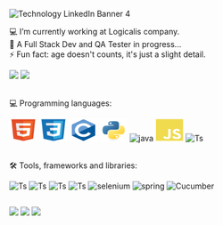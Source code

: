 
![Technology LinkedIn Banner 4](https://github.com/alisson-t-bucchi/alisson-t-bucchi/assets/162882339/cbc68a13-3eb9-4d5a-b3d2-edc994ab6206)

💻 I’m currently working at Logicalis company. <br>
📖 A Full Stack Dev and QA Tester in progress... <br>
⚡ Fun fact: age doesn't counts, it's just a slight detail. <br>

<div>
<img height="130em" src="https://github-readme-stats-sigma-five.vercel.app/api?username=alisson-t-bucchi&show_icons=true&theme=merko&include_all_commits=true&count_private=true"/>
<img height="130em" src="https://github-readme-stats.vercel.app/api/top-langs/?username=alisson-t-bucchi&layout=compact&langs_count=20&theme=merko"/>
</div><br>

💻 Programming languages:
<div style="display: inline_block">
  <img align="centre" alt="HTML" height="40" width="50" src="https://raw.githubusercontent.com/devicons/devicon/master/icons/html5/html5-original.svg">
  <img align="centre" alt="CSS" height="40" width="50" src="https://raw.githubusercontent.com/devicons/devicon/master/icons/css3/css3-original.svg">
  <img align="centre" alt="C" height="40" width="50" src="https://raw.githubusercontent.com/devicons/devicon/master/icons/c/c-original.svg">
  <img align="centre" alt="Python" height="40" width="50" src="https://raw.githubusercontent.com/devicons/devicon/master/icons/python/python-original.svg">
  <img align="centre" alt="java" height="40" width="50" src="https://cdn.jsdelivr.net/gh/devicons/devicon/icons/java/java-original.svg">
  <img align="centre" alt="Js" height="40" width="50" src="https://raw.githubusercontent.com/devicons/devicon/master/icons/javascript/javascript-plain.svg">
  <img align="centre" alt="Ts" height="40" width="50" src="https://cdn.jsdelivr.net/gh/devicons/devicon/icons/typescript/typescript-original.svg" />
</div><br>

🛠️ Tools, frameworks and libraries:
<div style="display: inline_block">
  <img align="centre" alt="Ts" height="40" width="50"src="https://cdn.jsdelivr.net/gh/devicons/devicon@latest/icons/cypressio/cypressio-original-wordmark.svg" />
  <img align="centre" alt="Ts" height="40" width="50" src="https://cdn.jsdelivr.net/gh/devicons/devicon/icons/react/react-original.svg" />
  <img align="centre" alt="Ts" height="40" width="50" src="https://cdn.jsdelivr.net/gh/devicons/devicon/icons/mongodb/mongodb-original.svg" />
  <img align="centre" alt="Ts" height="40" width="50" src="https://cdn.jsdelivr.net/gh/devicons/devicon/icons/jest/jest-plain.svg" />
  <img align="centre" alt="selenium" height="40" width="50" src="https://cdn.jsdelivr.net/gh/devicons/devicon/icons/selenium/selenium-original.svg">
  <img align="centre" alt="spring" height="40" width="50" src="https://cdn.jsdelivr.net/gh/devicons/devicon/icons/spring/spring-original-wordmark.svg">
  <src="https://media.discordapp.net/attachments/639956127056134178/890373478988013628/Publicacoes_Instagram_1_1.png?width=676&height=676">
  <img align="centre" alt="Cucumber" height="40" width="50" src="https://cdn.jsdelivr.net/gh/devicons/devicon/icons/cucumber/cucumber-plain.svg">
</div>

##

<div> 
  <a href="https://www.instagram.com/alissont.bucchi/?next=%2F" target="_blank"><img src="https://img.shields.io/badge/-Instagram-%23E4405F?style=for-the-badge&logo=instagram&logoColor=white" target="_blank"></a>
  <a href = "mailto:alisson.bucchi@gmail.com"><img src="https://img.shields.io/badge/-Gmail-%23333?style=for-the-badge&logo=gmail&logoColor=white" target="_blank"></a>
  <a href="https://www.linkedin.com/in/alisson-t-bucchi-626a2120b/" target="_blank"><img src="https://img.shields.io/badge/-LinkedIn-%230077B5?style=for-the-badge&logo=linkedin&logoColor=white" target="_blank"></a>
</div>
